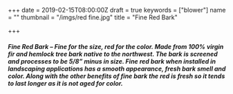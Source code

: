 +++
date = 2019-02-15T08:00:00Z
draft = true
keywords = ["blower"]
name = ""
thumbnail = "/imgs/red fine.jpg"
title = "Fine Red Bark"

+++
##### Fine Red Bark – Fine for the size, red for the color. Made from 100% virgin fir and hemlock tree bark native to the northwest. The bark is screened and processes to be 5/8” minus in size. Fine red bark when installed in landscaping applications has a smooth appearance, fresh bark smell and color. Along with the other benefits of fine bark the red is fresh so it tends to last longer as it is not aged for color.
